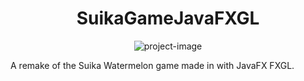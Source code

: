 <h1 align="center" id="title">SuikaGameJavaFXGL</h1>

<p align="center"><img src="https://socialify.git.ci/lucenstuff/SuikaGameJavaFXGL/image?font=KoHo&language=1&name=1&pattern=Solid&theme=Auto" alt="project-image"></p>

<p id="description">A remake of the Suika Watermelon game made in with JavaFX FXGL.</p>

